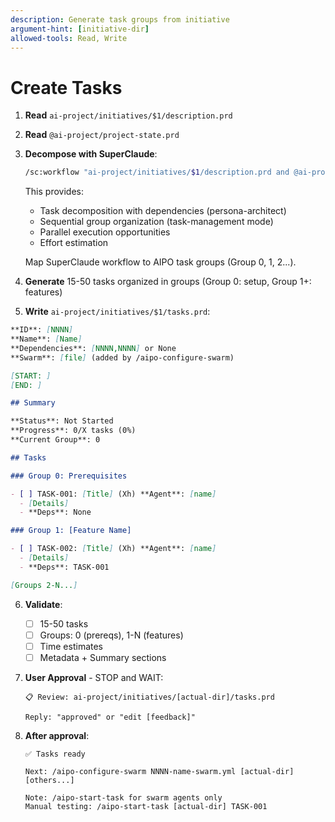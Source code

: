 ```yaml
---
description: Generate task groups from initiative
argument-hint: [initiative-dir]
allowed-tools: Read, Write
---
```


# Create Tasks

1. **Read** `ai-project/initiatives/$1/description.prd`
2. **Read** `@ai-project/project-state.prd`
3. **Decompose with SuperClaude**:
   ```bash
   /sc:workflow "ai-project/initiatives/$1/description.prd and @ai-project/project-state.prd" --strategy agile --parallel
   ```
   This provides:
   - Task decomposition with dependencies (persona-architect)
   - Sequential group organization (task-management mode)
   - Parallel execution opportunities
   - Effort estimation
   
   Map SuperClaude workflow to AIPO task groups (Group 0, 1, 2...).
4. **Generate** 15-50 tasks organized in groups (Group 0: setup, Group 1+: features)
5. **Write** `ai-project/initiatives/$1/tasks.prd`:

```markdown
**ID**: [NNNN]
**Name**: [Name]
**Dependencies**: [NNNN,NNNN] or None
**Swarm**: [file] (added by /aipo-configure-swarm)

[START: ]
[END: ]

## Summary

**Status**: Not Started
**Progress**: 0/X tasks (0%)
**Current Group**: 0

## Tasks

### Group 0: Prerequisites

- [ ] TASK-001: [Title] (Xh) **Agent**: [name]
  - [Details]
  - **Deps**: None

### Group 1: [Feature Name]

- [ ] TASK-002: [Title] (Xh) **Agent**: [name]
  - [Details]
  - **Deps**: TASK-001

[Groups 2-N...]
```

6. **Validate**:
   - [ ] 15-50 tasks
   - [ ] Groups: 0 (prereqs), 1-N (features)
   - [ ] Time estimates
   - [ ] Metadata + Summary sections

7. **User Approval** - STOP and WAIT:
   ```
   📋 Review: ai-project/initiatives/[actual-dir]/tasks.prd
   
   Reply: "approved" or "edit [feedback]"
   ```

8. **After approval**:
   ```
   ✅ Tasks ready
   
   Next: /aipo-configure-swarm NNNN-name-swarm.yml [actual-dir] [others...]
   
   Note: /aipo-start-task for swarm agents only
   Manual testing: /aipo-start-task [actual-dir] TASK-001
   ```

